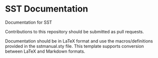 # SST Documentation
Documentation for SST

Contributions to this repository should be submitted as pull requests.

Documentation should be in LaTeX format and use the macros/definitions provided
in the sstmanual.sty file. This template supports conversion between LaTeX and 
Markdown formats.


